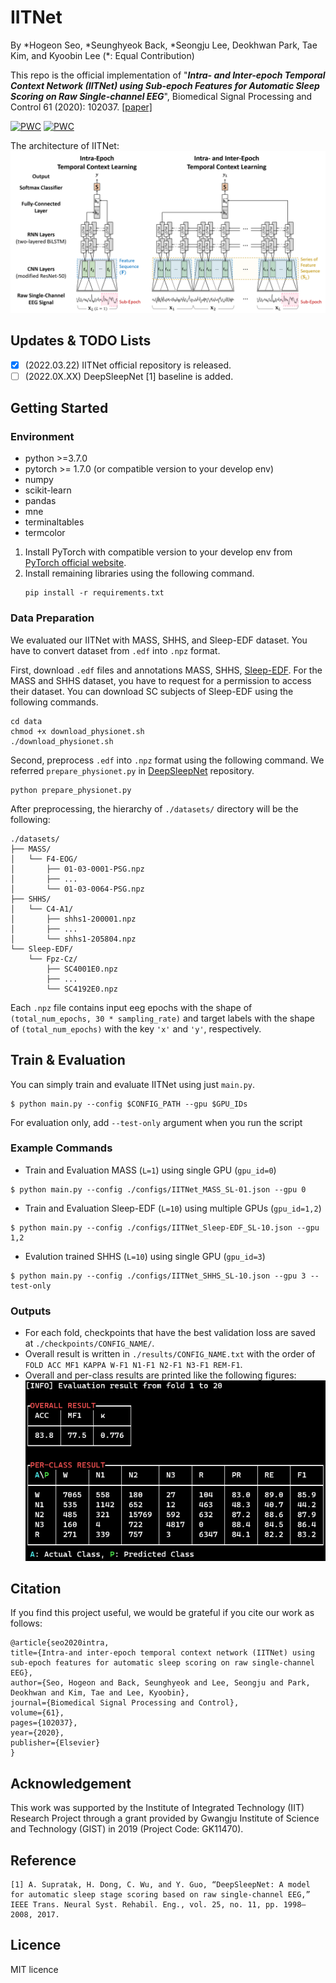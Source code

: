 # IITNet

By *Hogeon Seo, *Seunghyeok Back, *Seongju Lee, Deokhwan Park, Tae Kim, and Kyoobin Lee (\*: Equal Contribution)

This repo is the official implementation of "***Intra- and Inter-epoch Temporal Context Network (IITNet) using Sub-epoch Features for Automatic Sleep Scoring on Raw Single-channel EEG***", Biomedical Signal Processing and Control 61 (2020): 102037. [[paper]](https://www.sciencedirect.com/science/article/pii/S1746809420301932) 

[![PWC](https://img.shields.io/endpoint.svg?url=https://paperswithcode.com/badge/intra-and-inter-epoch-temporal-context/sleep-stage-detection-on-mass-ss2)](https://paperswithcode.com/sota/sleep-stage-detection-on-mass-ss2?p=intra-and-inter-epoch-temporal-context) [![PWC](https://img.shields.io/endpoint.svg?url=https://paperswithcode.com/badge/intra-and-inter-epoch-temporal-context/sleep-stage-detection-on-sleep-edf)](https://paperswithcode.com/sota/sleep-stage-detection-on-sleep-edf?p=intra-and-inter-epoch-temporal-context)

The architecture of IITNet:
![Model Architecture](./figures/IITNet.png)

## Updates & TODO Lists
- [X] (2022.03.22) IITNet official repository is released.
- [ ] (2022.0X.XX) DeepSleepNet [1] baseline is added.

## Getting Started
### Environment 
* python >=3.7.0
* pytorch >= 1.7.0 (or compatible version to your develop env)
* numpy
* scikit-learn
* pandas
* mne
* terminaltables
* termcolor

1. Install PyTorch with compatible version to your develop env from [PyTorch official website](https://pytorch.org/).
2. Install remaining libraries using the following command.
    ```
    pip install -r requirements.txt
    ```


### Data Preparation
We evaluated our IITNet with MASS, SHHS, and Sleep-EDF dataset. You have to convert dataset from ```.edf``` into ```.npz``` format.

First, download ```.edf``` files and annotations MASS, SHHS, [Sleep-EDF](https://archive.physionet.org/physiobank/database/sleep-edfx/). For the MASS and SHHS dataset, you have to request for a permission to access their dataset.
You can download SC subjects of Sleep-EDF using the following commands.
```
cd data
chmod +x download_physionet.sh
./download_physionet.sh
```


Second, preprocess ```.edf``` into ```.npz``` format using the following command. We referred ```prepare_physionet.py``` in [DeepSleepNet](https://github.com/akaraspt/deepsleepnet) repository.
```
python prepare_physionet.py
```

After preprocessing, the hierarchy of ```./datasets/``` directory will be the following:

```
./datasets/
├── MASS/
│   └── F4-EOG/
│       ├── 01-03-0001-PSG.npz
│       ├── ...
│       └── 01-03-0064-PSG.npz
├── SHHS/
│   └── C4-A1/
│       ├── shhs1-200001.npz
│       ├── ...
│       └── shhs1-205804.npz
└── Sleep-EDF/
    └── Fpz-Cz/
        ├── SC4001E0.npz
        ├── ...
        └── SC4192E0.npz
```

Each ```.npz``` file contains input eeg epochs with the shape of ```(total_num_epochs, 30 * sampling_rate)``` and target labels with the shape of ```(total_num_epochs)``` with the key ```'x'``` and ```'y'```, respectively.

## Train & Evaluation
You can simply train and evaluate IITNet using just ```main.py```.
```
$ python main.py --config $CONFIG_PATH --gpu $GPU_IDs
```

For evaluation only, add ```--test-only``` argument when you run the script 


### Example Commands ###
* Train and Evaluation MASS (```L=1```) using single GPU (```gpu_id=0```)
```
$ python main.py --config ./configs/IITNet_MASS_SL-01.json --gpu 0
```
* Train and Evaluation Sleep-EDF (```L=10```) using multiple GPUs (```gpu_id=1,2```)
```
$ python main.py --config ./configs/IITNet_Sleep-EDF_SL-10.json --gpu 1,2
```
* Evalution trained SHHS (```L=10```) using single GPU (```gpu_id=3```)
```
$ python main.py --config ./configs/IITNet_SHHS_SL-10.json --gpu 3 --test-only
```

### Outputs ###
* For each fold, checkpoints that have the best validation loss are saved at ```./checkpoints/CONFIG_NAME/```.
* Overall result is written in ```./results/CONFIG_NAME.txt``` with the order of ```FOLD ACC MF1 KAPPA W-F1 N1-F1 N2-F1 N3-F1 REM-F1```.
* Overall and per-class results are printed like the following figures:
![Output](./figures/capture.png)



## Citation ##
If you find this project useful, we would be grateful if you cite our work as follows:

    @article{seo2020intra,
    title={Intra-and inter-epoch temporal context network (IITNet) using sub-epoch features for automatic sleep scoring on raw single-channel EEG},
    author={Seo, Hogeon and Back, Seunghyeok and Lee, Seongju and Park, Deokhwan and Kim, Tae and Lee, Kyoobin},
    journal={Biomedical Signal Processing and Control},
    volume={61},
    pages={102037},
    year={2020},
    publisher={Elsevier}
    }


## Acknowledgement ##
This work was supported by the Institute of Integrated Technology (IIT) Research Project through a grant provided by Gwangju Institute of Science and Technology (GIST) in 2019 (Project Code:
GK11470).

## Reference ##
```
[1] A. Supratak, H. Dong, C. Wu, and Y. Guo, “DeepSleepNet: A model for automatic sleep stage scoring based on raw single-channel EEG,” IEEE Trans. Neural Syst. Rehabil. Eng., vol. 25, no. 11, pp. 1998–2008, 2017.
```

## Licence ##
MIT licence

